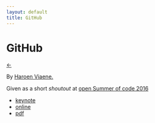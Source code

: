 ```yaml
---
layout: default
title: GitHub
---
```


# GitHub

[←](../..)

By [Haroen Viaene.](https://haroen.me)

Given as a short _shoutout_ at [open Summer of code 2016](http://2016.summerofcode.be)

* [keynote](github.key)
* [online](online)
* [pdf](github.pdf)
<!-- * [video](stream.mp4) -->
